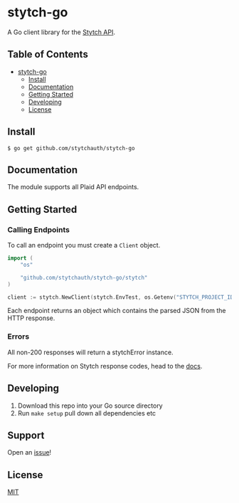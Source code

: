 # stytch-go

A Go client library for the [Stytch API](https://stytch.com/).

## Table of Contents

- [stytch-go](#stytch-go)
    * [Install](#install)
    * [Documentation](#documentation)
    * [Getting Started](#getting-started)
    * [Developing](#developing)
    * [License](#license)

## Install

```console
$ go get github.com/stytchauth/stytch-go
```

## Documentation

The module supports all Plaid API endpoints.

## Getting Started

### Calling Endpoints

To call an endpoint you must create a `Client` object.

```go
import (
    "os"

    "github.com/stytchauth/stytch-go/stytch"
)

client := stytch.NewClient(stytch.EnvTest, os.Getenv("STYTCH_PROJECT_ID"), os.Getenv("STYTCH_SECRET"))
```

Each endpoint returns an object which contains the parsed JSON from the HTTP response.

### Errors

All non-200 responses will return a stytchError instance.

For more information on Stytch response codes, head to the [docs](https://stytch.com/).

## Developing

1. Download this repo into your Go source directory
2. Run `make setup` pull down all dependencies etc

## Support

Open an [issue](https://github.com/stytchauth/stytch-go/issues/new)!

## License

[MIT]()